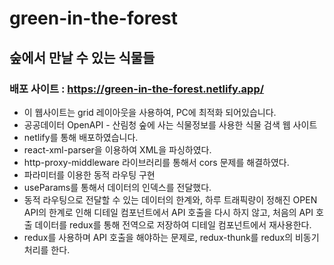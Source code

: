 # green-in-the-forest
## 숲에서 만날 수 있는 식물들

### 배포 사이트 : https://green-in-the-forest.netlify.app/

* 이 웹사이트는 grid 레이아웃을 사용하여, PC에 최적화 되어있습니다.
* 공공데이터 OpenAPI - 산림청 숲에 사는 식물정보를 사용한 식물 검색 웹 사이트
* netlify를 통해 배포하였습니다.
* react-xml-parser을 이용하여 XML을 파싱하였다.
* http-proxy-middleware 라이브러리를 통해서 cors 문제를 해결하였다.
* 파라미터를 이용한 동적 라우팅 구현
* useParams를 통해서 데이터의 인덱스를 전달했다.
* 동적 라우팅으로 전달할 수 있는 데이터의 한계와, 하루 트래픽량이 정해진 OPEN API의 한계로 인해 디테일 컴포넌트에서 API 호출을 다시 하지 않고, 처음의 API 호출 데이터를 redux를 통해 전역으로 저장하여 디테일 컴포넌트에서 재사용한다.
* redux를 사용하며 API 호출을 해야하는 문제로, redux-thunk를 redux의 비동기 처리를 한다.
